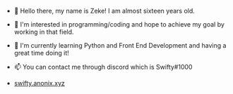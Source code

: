 - 👋 Hello there, my name is Zeke! I am almost sixteen years old.
- 👀 I'm interested in programming/coding and hope to achieve my goal by working in that field.
- 🌱 I'm currently learning Python and Front End Development and having a great time doing it!
- 📫 You can contact me through discord which is Swifty#1000

- [swifty.anonix.xyz](https://swifty.anonix.xyz/)
